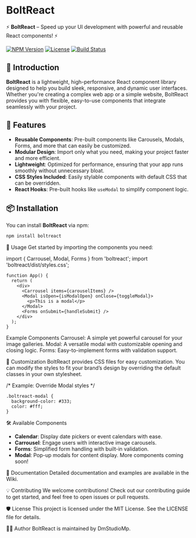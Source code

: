# BoltReact

⚡ **BoltReact** – Speed up your UI development with powerful and reusable React components! ⚡

[![NPM Version](https://img.shields.io/npm/v/boltreact)](https://www.npmjs.com/package/boltreact)
[![License](https://img.shields.io/npm/l/boltreact)](https://github.com/DmStudioMp/boltreact/blob/main/LICENSE)
[![Build Status](https://img.shields.io/travis/com/DmStudioMp/boltreact)](https://travis-ci.com/DmStudioMp/boltreact)

## 🚀 Introduction

**BoltReact** is a lightweight, high-performance React component library designed to help you build sleek, responsive, and dynamic user interfaces. Whether you're creating a complex web app or a simple website, BoltReact provides you with flexible, easy-to-use components that integrate seamlessly with your project.

## 🌟 Features

- **Reusable Components**: Pre-built components like Carousels, Modals, Forms, and more that can easily be customized.
- **Modular Design**: Import only what you need, making your project faster and more efficient.
- **Lightweight**: Optimized for performance, ensuring that your app runs smoothly without unnecessary bloat.
- **CSS Styles Included**: Easily stylable components with default CSS that can be overridden.
- **React Hooks**: Pre-built hooks like `useModal` to simplify component logic.

## 📦 Installation

You can install **BoltReact** via npm:

```bash
npm install boltreact
```

🔧 Usage
Get started by importing the components you need:

import { Carrousel, Modal, Forms } from 'boltreact';
import 'boltreact/dist/styles.css';
```
function App() {
  return (
    <div>
      <Carrousel items={carouselItems} />
      <Modal isOpen={isModalOpen} onClose={toggleModal}>
        <p>This is a modal</p>
      </Modal>
      <Forms onSubmit={handleSubmit} />
    </div>
  );
}
```
Example Components
Carrousel: A simple yet powerful carousel for your image galleries.
Modal: A versatile modal with customizable opening and closing logic.
Forms: Easy-to-implement forms with validation support.

🎨 Customization
BoltReact provides CSS files for easy customization. You can modify the styles to fit your brand’s design by overriding the default classes in your own stylesheet.

/* Example: Override Modal styles */
```
.boltreact-modal {
  background-color: #333;
  color: #fff;
}
```
🛠️ Available Components
- **Calendar**: Display date pickers or event calendars with ease.
- **Carrousel**: Engage users with interactive image carousels.
- **Forms**: Simplified form handling with built-in validation.
- **Modal**: Pop-up modals for content display.
More components coming soon!

📖 Documentation
Detailed documentation and examples are available in the Wiki.

💡 Contributing
We welcome contributions! Check out our contributing guide to get started, and feel free to open issues or pull requests.

🛡️ License
This project is licensed under the MIT License. See the LICENSE file for details.

👨‍💻 Author
BoltReact is maintained by DmStudioMp.
